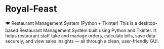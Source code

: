 # Royal-Feast
🍽️ Restaurant Management System (Python + Tkinter) This is a desktop-based Restaurant Management System built using Python and Tkinter. It helps restaurant staff take and manage orders, calculate bills, save data securely, and view sales insights — all through a clean, user-friendly GUI.

